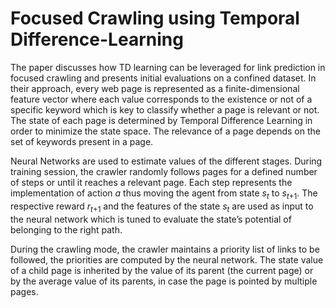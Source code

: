 Focused Crawling using Temporal Difference-Learning
===================================================

The paper discusses how TD learning can be leveraged for link prediction in focused crawling and presents initial evaluations on a confined dataset. In their approach, every web page is represented as a finite-dimensional feature vector where each value corresponds to the existence or not of a specific keyword which is key to classify whether a page is relevant or not. The state of each page is determined by Temporal Difference Learning in order to minimize the state space. The relevance of a page depends on the set of keywords present in a page.

Neural Networks are used to estimate values of the different stages. During training session, the crawler randomly follows pages for a defined number of steps or until it reaches a relevant page. Each step represents the implementation of action *a* thus moving the agent from state *s*<sub>*t*</sub> to *s*<sub>*t*+1</sub>. The respective reward *r*<sub>*t*+1</sub> and the features of the state *s*<sub>*t*</sub> are used as input to the neural network which is tuned to evaluate the state’s potential of belonging to the right path.

During the crawling mode, the crawler maintains a priority list of links to be followed, the priorities are computed by the neural network. The state value of a child page is inherited by the value of its parent (the current page) or by the average value of its parents, in case the page is pointed by multiple pages.
